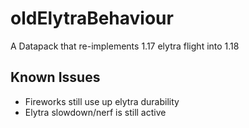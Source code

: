 # oldElytraBehaviour
A Datapack that re-implements 1.17 elytra flight into 1.18

## Known Issues
- Fireworks still use up elytra durability
- Elytra slowdown/nerf is still active
